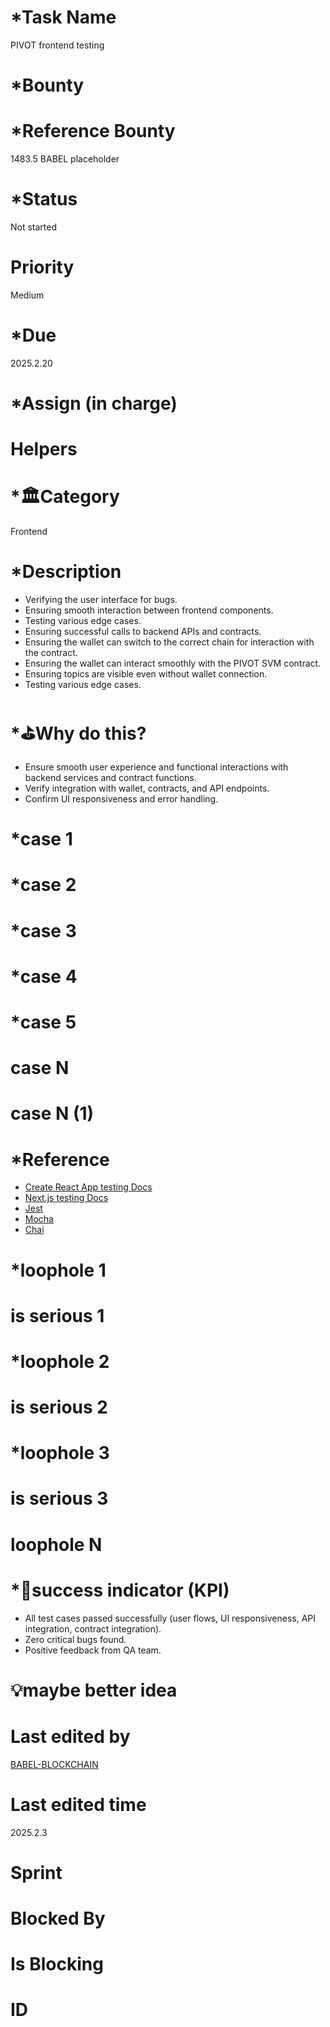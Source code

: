 # \*Task Name

PIVOT frontend testing

# \*Bounty

# \*Reference Bounty

1483.5 BABEL placeholder

# \*Status

Not started

# Priority

Medium

# \*Due

2025.2.20

# \*Assign (in charge)

# Helpers

# \*🏛Category

Frontend

# \*Description

-   Verifying the user interface for bugs.
-   Ensuring smooth interaction between frontend components.
-   Testing various edge cases.
-   Ensuring successful calls to backend APIs and contracts.
-   Ensuring the wallet can switch to the correct chain for interaction with the contract.
-   Ensuring the wallet can interact smoothly with the PIVOT SVM contract.
-   Ensuring topics are visible even without wallet connection.
-   Testing various edge cases.

# \*⛳️Why do this?

-   Ensure smooth user experience and functional interactions with backend services and contract functions.
-   Verify integration with wallet, contracts, and API endpoints.
-   Confirm UI responsiveness and error handling.

# \*case 1

# \*case 2

# \*case 3

# \*case 4

# \*case 5

# case N

# case N (1)

# \*Reference

-   [Create React App testing Docs](https://create-react-app.dev/docs/running-tests)
-   [Next.js testing Docs](https://nextjs.org/docs/app/building-your-application/testing)
-   [Jest](https://jestjs.io/)
-   [Mocha](https://mochajs.org/)
-   [Chai](https://www.chaijs.com/)

# \*loophole 1

# is serious 1

# \*loophole 2

# is serious 2

# \*loophole 3

# is serious 3

# loophole N

# \*🎯success indicator (KPI)

-   All test cases passed successfully (user flows, UI responsiveness, API integration, contract integration).
-   Zero critical bugs found.
-   Positive feedback from QA team.

# 💡maybe better idea

# Last edited by

[BABEL-BLOCKCHAIN](https://github.com/BABEL-BLOCKCHAIN)

# Last edited time

2025.2.3

# Sprint

# Blocked By

# Is Blocking

# ID
